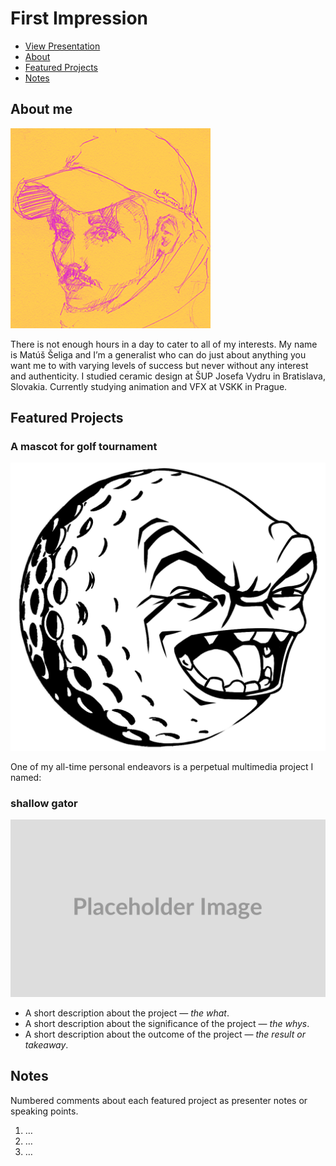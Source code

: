 # First Impression

<!-- This is a comment, only visible to the author: Add a link to your presentation. -->
<!-- Presentations do not need to be a PDF, you may link elsewhere, such as Figma, YouTube, etc. -->
<!-- Consider adding navigation to each section (About, Featured Projects, Notes, etc.) -->

- [View Presentation](img/surname-draft-first-impression-2023.pdf)
- [About](#about)
- [Featured Projects](#featured-projects)
- [Notes](#notes)

## About me

<!-- Consider including a headshot. We’re not designing, so keep the image width/height around 320px x 320px (square). Replace "surname" with your surname in the file name. -->

![A stylised illustration of Matus Seliga wearing a hat and a scarf.](img/seliga-headshot.png)

There is not enough hours in a day to cater to all of my interests. 
My name is Matúš Šeliga and I’m a generalist who can do just about anything you want me to with varying levels of success but never without any interest and authenticity.
I studied ceramic design at ŠUP Josefa Vydru in Bratislava, Slovakia. Currently studying animation and VFX at VSKK in Prague.

## Featured Projects

### A mascot for golf tournament

![Write an alternative text description.](img/golfball_face.png)

One of my all-time personal endeavors is a perpetual multimedia project I named:

### shallow gator

<!-- Use a static poster image or animated GIF, but no video files. Again, keep the image width/height manageable, around 1280x x 720px (16:9 aspect ratio), or a max-width of 1280px. -->

![Write an alternative text description.](img/featured-project-01.png)

- A short description about the project — *the what*.
- A short description about the significance of the project — *the whys*.
- A short description about the outcome of the project — *the result or takeaway*.

<!-- Use the same stucture above for the rest of your featured projects. -->

## Notes

Numbered comments about each featured project as presenter notes or speaking points.

1. …
2. …
3. …
<!-- And so on. -->
